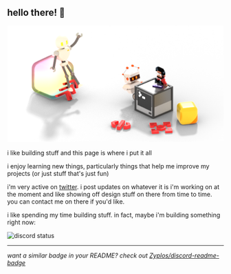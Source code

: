 ## hello there! 👋

![bots](./bots.png)

i like building stuff and this page is where i put it all

i enjoy learning new things, particularly things that help me improve my projects (or just stuff that's just fun)

i'm very active on [twitter](https://twitter.com/Zyplos). i post updates on whatever it is i'm working on at the moment and like showing off design stuff on there from time to time. you can contact me on there if you'd like.

i like spending my time building stuff. in fact, maybe i'm building something right now:

![discord status](https://discord-readme-badge.vercel.app/api?id=204620732259368960)

---

_want a similar badge in your README? check out [Zyplos/discord-readme-badge](https://github.com/Zyplos/discord-readme-badge)_